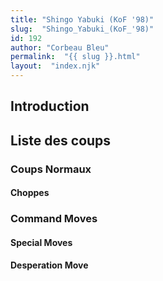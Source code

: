 ```yaml
---
title: "Shingo Yabuki (KoF '98)"
slug:  "Shingo_Yabuki_(KoF_'98)"
id: 192
author: "Corbeau Bleu"
permalink:  "{{ slug }}.html"
layout:  "index.njk"
---
```


## Introduction

## Liste des coups

### Coups Normaux

#### Choppes

### Command Moves

#### Special Moves

#### Desperation Move
